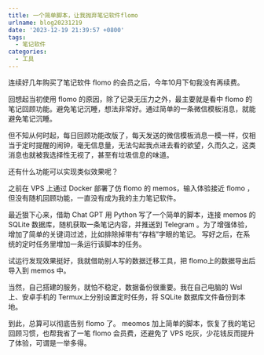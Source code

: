 ```yaml
---
title: 一个简单脚本，让我抛弃笔记软件flomo
urlname: blog20231219
date: '2023-12-19 21:39:57 +0800'
tags:
  - 笔记软件
categories:
  - 工具
---
```


连续好几年购买了笔记软件 flomo 的会员之后，今年10月下旬我没有再续费。

回想起当初使用 flomo 的原因，除了记录无压力之外，最主要就是看中 flomo 的笔记回顾功能。避免笔记沉睡，想法非常好。通过简单的一条微信模板消息，就能避免笔记沉睡。

但不知从何时起，每日回顾功能改版了，每天发送的微信模板消息一模一样，仅相当于定时提醒的闹钟，毫无信息量，无法勾起我点进去看的欲望，久而久之，这类消息也就被我选择性无视了，甚至有垃圾信息的味道。

还有什么功能可以实现类似效果呢？

之前在 VPS 上通过 Docker 部署了仿 flomo 的 memos，输入体验接近 flomo ，但没有随机回顾功能，一直没有成为我的主力笔记软件。

最近狠下心来，借助 Chat GPT 用 Python 写了一个简单的脚本，连接 memos 的 SQLite 数据库，随机获取一条笔记内容，并推送到 Telegram 。为了增强体验，增加了简单的关键词过滤，比如排除掉带有“存档”字眼的笔记。 写好之后，在系统的定时任务里增加一条运行该脚本的任务。

试运行发现效果挺好，我就借助别人写的数据迁移工具，把 flomo上的数据导出后导入到 memos 中。

当然，自己搭建的服务，就怕不稳定，数据备份很重要。我在自己电脑的 Wsl 上、安卓手机的 Termux上分别设置定时任务，将 SQLite 数据库文件备份到本地。

到此，总算可以彻底告别 flomo 了。 meomos 加上简单的脚本，恢复了我的笔记回顾习惯，也帮我省了一笔 flomo 会员费，还避免了 VPS 吃灰，少花钱反而提升了体验，可谓是一举多得。